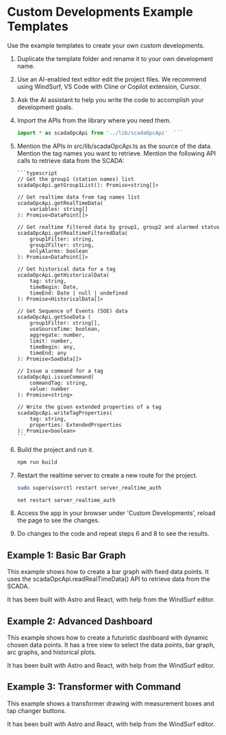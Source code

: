 # Custom Developments Example Templates

Use the example templates to create your own custom developments.

1.  Duplicate the template folder and rename it to your own development name.
2.  Use an AI-enabled text editor edit the project files. We recommend using WindSurf, VS Code with Cline or Copilot extension, Cursor.
3.  Ask the AI assistant to help you write the code to accomplish your development goals.
4.  Import the APIs from the library where you need them.
    ```typescript
    import * as scadaOpcApi from '../lib/scadaOpcApi'  ```
5.  Mention the APIs in src/lib/scadaOpcApi.ts as the source of the data. Mention the tag names you want to retrieve. Mention the following API calls to retrieve data from the SCADA:

        ```typescript
        // Get the group1 (station names) list
        scadaOpcApi.getGroup1List(): Promise<string[]>

        // Get realtime data from tag names list
        scadaOpcApi.getRealTimeData(
            variables: string[]
        ): Promise<DataPoint[]>

        // Get realtime filtered data by group1, group2 and alarmed status
        scadaOpcApi.getRealtimeFilteredData(
            group1Filter: string,
            group2Filter: string,
            onlyAlarms: boolean
        ): Promise<DataPoint[]>

        // Get historical data for a tag
        scadaOpcApi.getHistoricalData(
            tag: string,
            timeBegin: Date,
            timeEnd: Date | null | undefined
        ): Promise<HistoricalData[]> 

        // Get Sequence of Events (SOE) data
        scadaOpcApi.getSoeData (
            group1Filter: string[],
            useSourceTime: boolean,
            aggregate: number,
            limit: number,
            timeBegin: any,
            timeEnd: any
        ): Promise<SoeData[]> 

        // Issue a command for a tag
        scadaOpcApi.issueCommand(
            commandTag: string,
            value: number
        ): Promise<string>

        // Write the given extended properties of a tag
        scadaOpcApi.writeTagProperties(
            tag: string,
            properties: ExtendedProperties
        ): Promise<boolean>
        ```

6. Build the project and run it.

    ```bash
    npm run build
    ```
7. Restart the realtime server to create a new route for the project.

    ```bash
    sudo supervisorctl restart server_realtime_auth
    ```

    ```cmd
    net restart server_realtime_auth
    ```
8. Access the app in your browser under 'Custom Developments', reload the page to see the changes.

9. Do changes to the code and repeat steps 6 and 8 to see the results.

## Example 1: Basic Bar Graph

This example shows how to create a bar graph with fixed data points. It uses the scadaOpcApi.readRealTimeData() API to retrieve data from the SCADA.

It has been built with Astro and React, with help from the WindSurf editor.

## Example 2: Advanced Dashboard

This example shows how to create a futuristic dashboard with dynamic chosen data points. It has a tree view to select the data points, bar graph, arc graphs, and historical plots.

It has been built with Astro and React, with help from the WindSurf editor.

## Example 3: Transformer with Command

This example shows a transformer drawing with measurement boxes and tap changer buttons.

It has been built with Astro and React, with help from the WindSurf editor.
